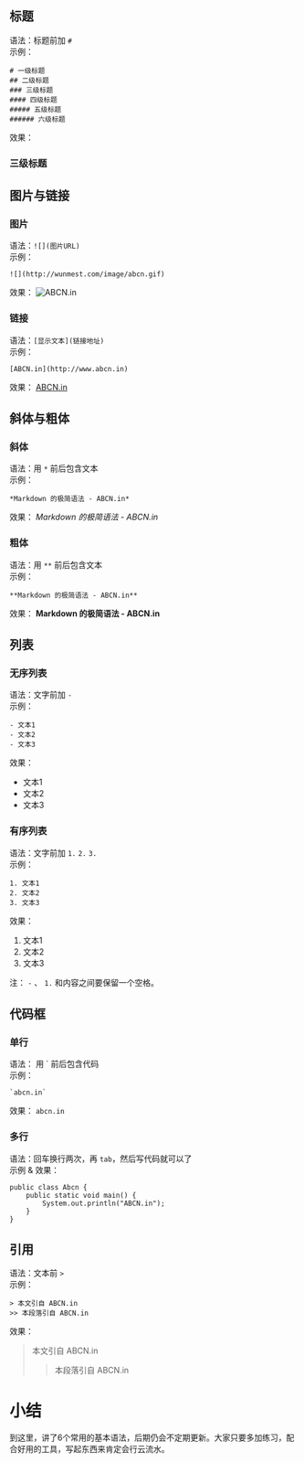 ## 标题
语法：标题前加 `#`  
示例：

	# 一级标题
	## 二级标题
	### 三级标题
	#### 四级标题
	##### 五级标题
	###### 六级标题

效果：
### 三级标题

## 图片与链接
### 图片
语法：`![](图片URL)`  
示例：

	![](http://wunmest.com/image/abcn.gif)  

效果：
![ABCN.in](http://wunmest.com/image/abcn.gif)

### 链接
语法：`[显示文本](链接地址)`  
示例：

	[ABCN.in](http://www.abcn.in)  

效果：
[ABCN.in](http://www.abcn.in)

## 斜体与粗体
### 斜体
语法：用 `*` 前后包含文本  
示例：

	*Markdown 的极简语法 - ABCN.in*  

效果：
*Markdown 的极简语法 - ABCN.in*

### 粗体
语法：用 `**` 前后包含文本  
示例：

	**Markdown 的极简语法 - ABCN.in**
效果：
**Markdown 的极简语法 - ABCN.in**  

## 列表
### 无序列表
语法：文字前加 `-`  
示例：

	- 文本1
	- 文本2
	- 文本3  

效果：
- 文本1
- 文本2
- 文本3

### 有序列表
语法：文字前加 `1.` `2.` `3.`  
示例：

	1. 文本1
	2. 文本2
	3. 文本3
效果：
1. 文本1
2. 文本2
3. 文本3

注： `-` 、 `1.` 和内容之间要保留一个空格。  

## 代码框
### 单行
语法： 用 \` 前后包含代码  
示例：

	`abcn.in`

效果：
`abcn.in`

### 多行
语法：回车换行两次，再 `tab`，然后写代码就可以了  
示例 & 效果：

	public class Abcn {
		public static void main() {
			System.out.println("ABCN.in");
		}
	}

## 引用
语法：文本前 `>`  
示例：

	> 本文引自 ABCN.in
	>> 本段落引自 ABCN.in

效果：
> 本文引自 ABCN.in
> > 本段落引自 ABCN.in  

# 小结
到这里，讲了6个常用的基本语法，后期仍会不定期更新。大家只要多加练习，配合好用的工具，写起东西来肯定会行云流水。
